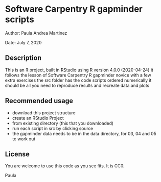 # Software Carpentry R gapminder scripts

Author: Paula Andrea Martinez

Date: July 7, 2020

## Description
This is an R project, built in RStudio using 
R version 4.0.0 (2020-04-24) it follows the lesson
of Software Carpentry R gapminder novice with a 
few extra exercises
the src folder has the code scripts ordered numerically
it should be all you need to reproduce results and
recreate data and plots

## Recommended usage
* download this project structure 
* create an RStudio Project
* from existing directory (this that you downloaded)
* run each script in src by clicking source
* the gapminder data needs to be in the data directory,
for 03, 04 and 05 to work out

## License
You are welcome to use this code as you see fits. 
It is CC0.

Paula

